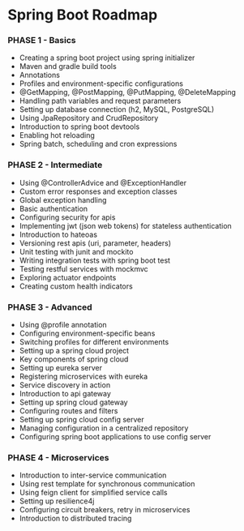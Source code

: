# Spring Boot Roadmap

### PHASE 1 - Basics

- Creating a spring boot project using spring initializer  
- Maven and gradle build tools  
- Annotations  
- Profiles and environment-specific configurations  
- @GetMapping, @PostMapping, @PutMapping, @DeleteMapping  
- Handling path variables and request parameters  
- Setting up database connection (h2, MySQL, PostgreSQL)  
- Using JpaRepository and CrudRepository  
- Introduction to spring boot devtools  
- Enabling hot reloading  
- Spring batch, scheduling and cron expressions


### PHASE 2 - Intermediate

- Using @ControllerAdvice and @ExceptionHandler  
- Custom error responses and exception classes  
- Global exception handling  
- Basic authentication  
- Configuring security for apis  
- Implementing jwt (json web tokens) for stateless authentication  
- Introduction to hateoas  
- Versioning rest apis (uri, parameter, headers)  
- Unit testing with junit and mockito  
- Writing integration tests with spring boot test  
- Testing restful services with mockmvc  
- Exploring actuator endpoints  
- Creating custom health indicators


### PHASE 3 - Advanced

- Using @profile annotation  
- Configuring environment-specific beans  
- Switching profiles for different environments  
- Setting up a spring cloud project  
- Key components of spring cloud  
- Setting up eureka server  
- Registering microservices with eureka  
- Service discovery in action  
- Introduction to api gateway  
- Setting up spring cloud gateway  
- Configuring routes and filters  
- Setting up spring cloud config server  
- Managing configuration in a centralized repository  
- Configuring spring boot applications to use config server


### PHASE 4 - Microservices

- Introduction to inter-service communication  
- Using rest template for synchronous communication  
- Using feign client for simplified service calls  
- Setting up resilience4j  
- Configuring circuit breakers, retry in microservices  
- Introduction to distributed tracing
